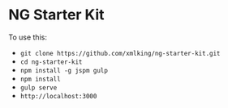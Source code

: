 # NG Starter Kit

To use this:

* `git clone https://github.com/xmlking/ng-starter-kit.git`
* `cd ng-starter-kit`
* `npm install -g jspm gulp`
* `npm install`
* `gulp serve`
* `http://localhost:3000`
